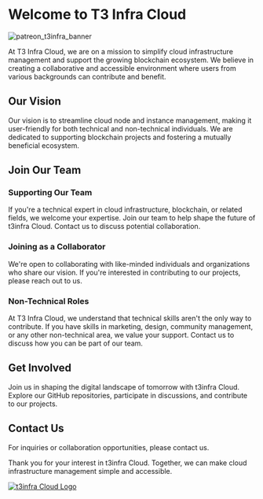 # Welcome to T3 Infra Cloud

![patreon_t3infra_banner](https://github.com/t3-infra/.github/assets/78353166/315469ed-41df-490d-9128-ea66cc79652e)

At  T3 Infra Cloud, we are on a mission to simplify cloud infrastructure management and support the growing blockchain ecosystem. We believe in creating a collaborative and accessible environment where users from various backgrounds can contribute and benefit.

## Our Vision

Our vision is to streamline cloud node and instance management, making it user-friendly for both technical and non-technical individuals. We are dedicated to supporting blockchain projects and fostering a mutually beneficial ecosystem.

## Join Our Team

### Supporting Our Team

If you're a technical expert in cloud infrastructure, blockchain, or related fields, we welcome your expertise. Join our team to help shape the future of t3infra Cloud. Contact us to discuss potential collaboration.

### Joining as a Collaborator

We're open to collaborating with like-minded individuals and organizations who share our vision. If you're interested in contributing to our projects, please reach out to us.

### Non-Technical Roles

At  T3 Infra Cloud, we understand that technical skills aren't the only way to contribute. If you have skills in marketing, design, community management, or any other non-technical area, we value your support. Contact us to discuss how you can be part of our team.

## Get Involved

Join us in shaping the digital landscape of tomorrow with t3infra Cloud. Explore our GitHub repositories, participate in discussions, and contribute to our projects.

## Contact Us

For inquiries or collaboration opportunities, please contact us.

Thank you for your interest in t3infra Cloud. Together, we can make cloud infrastructure management simple and accessible.

[![t3infra Cloud Logo](logo.png)](https://t3infra.cloud)
